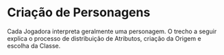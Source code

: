 # 

# **Criação de Personagens**

Cada Jogadora interpreta geralmente uma personagem. O trecho a seguir explica o processo de distribuição de Atributos, criação da Origem e escolha da Classe.


